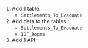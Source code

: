 1. Add 1 table:
    - `Settlements_To_Evacuate`
2. Add data to the tables :
    - `Settlements_To_Evacuate`
    - `IDF_Rooms`
3. Add 1 API:
